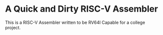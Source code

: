 # A Quick and Dirty RISC-V Assembler

This is a RISC-V Assembler written to be RV64I Capable for a college project.
